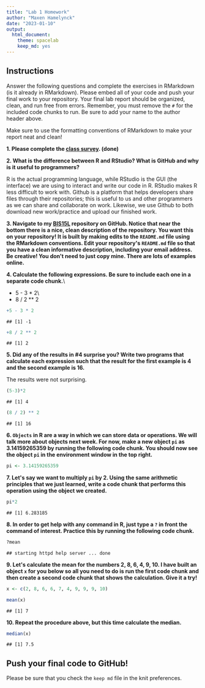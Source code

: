 ```yaml
---
title: "Lab 1 Homework"
author: "Maxen Hamelynck"
date: "2023-01-10"
output:
  html_document: 
    theme: spacelab
    keep_md: yes
---
```


## Instructions

Answer the following questions and complete the exercises in RMarkdown (is it already in RMarkdown). Please embed all of your code and push your final work to your repository. Your final lab report should be organized, clean, and run free from errors. Remember, you must remove the `#` for the included code chunks to run. Be sure to add your name to the author header above.

Make sure to use the formatting conventions of RMarkdown to make your report neat and clean!

**1. Please complete the [class survey](https://forms.gle/8t9FZSBjgvFjzr4MA). (done)**

**2. What is the difference between R and RStudio? What is GitHub and why is it useful to programmers?**

R is the actual programming language, while RStudio is the GUI (the interface) we are using to interact and write our code in R. RStudio makes R less difficult to work with. Github is a platform that helps developers share files through their repositories; this is useful to us and other programmers as we can share and collaborate on work. Likewise, we use Github to both download new work/practice and upload our finished work.

**3. Navigate to my [BIS15L](https://github.com/jmledford3115/BIS15LW2022_jledford) repository on GitHub. Notice that near the bottom there is a nice, clean description of the repository. You want this on your repository! It is built by making edits to the `README.md` file using the RMarkdown conventions. Edit your repository's `README.md` file so that you have a clean informative description, including your email address. Be creative! You don't need to just copy mine. There are lots of examples online.**

**4. Calculate the following expressions. Be sure to include each one in a separate code chunk.**\
+ 5 - 3 \* 2\
+ 8 / 2 \*\* 2


```r
+5 - 3 * 2
```

```
## [1] -1
```


```r
+8 / 2 ** 2
```

```
## [1] 2
```

**5. Did any of the results in #4 surprise you? Write two programs that calculate each expression such that the result for the first example is 4 and the second example is 16.**

The results were not surprising.


```r
(5-3)*2
```

```
## [1] 4
```


```r
(8 / 2) ** 2
```

```
## [1] 16
```

**6. `Objects` in R are a way in which we can store data or operations. We will talk more about objects next week. For now, make a new object `pi` as 3.14159265359 by running the following code chunk. You should now see the object `pi` in the environment window in the top right.**


```r
pi <- 3.14159265359
```

**7. Let's say we want to multiply `pi` by 2. Using the same arithmetic principles that we just learned, write a code chunk that performs this operation using the object we created.**


```r
pi*2
```

```
## [1] 6.283185
```

**8. In order to get help with any command in R, just type a `?` in front the command of interest. Practice this by running the following code chunk.**


```r
?mean
```

```
## starting httpd help server ... done
```

**9. Let's calculate the mean for the numbers 2, 8, 6, 4, 9, 10. I have built an object `x` for you below so all you need to do is run the first code chunk and then create a second code chunk that shows the calculation. Give it a try!**


```r
x <- c(2, 8, 6, 6, 7, 4, 9, 9, 9, 10)
```


```r
mean(x)
```

```
## [1] 7
```

**10. Repeat the procedure above, but this time calculate the median.**


```r
median(x)
```

```
## [1] 7.5
```

## Push your final code to GitHub!

Please be sure that you check the `keep md` file in the knit preferences.
